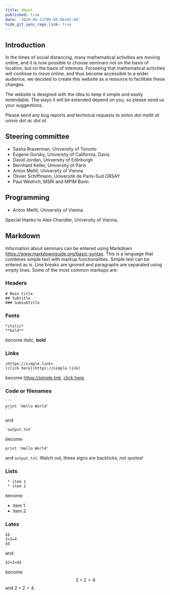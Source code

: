 ```yaml
---
title: About
published: true
date: '2020-04-21T00:06:08+02:00'
hide_git_sync_repo_link: true
---
```


## Introduction

In the times of social distancing, many mathematical activities are moving online, and it is now possible to choose seminars not on the basis of location, but on the basis of interests. Forseeing that mathematical activities will continue to move online, and thus become accessible to a wider audience, we decided to create this website as a resource to facilitate these changes.

The website is designed with the idea to keep it simple and easily extendable. The ways it will be extended depend on you, so please send us your suggestions.

Please send any bug reports and technical requests to *anton dot mellit at univie dot ac dot at*.

## Steering committee
 * Sasha Braverman, University of Toronto
 * Eugene Gorsky, University of California, Davis
 * David Jordan, University of Edinburgh
 * Bernhard Keller, University of Paris
 * Anton Mellit, University of Vienna
 * Olivier Schiffmann, Université de Paris-Sud ORSAY
 * Paul Wedrich, MSRI and MPIM Bonn
 
## Programming
 * Anton Mellit, University of Vienna

Special thanks to Alex Chandler, University of Vienna.

## Markdown
Information about seminars can be entered using Markdown <https://www.markdownguide.org/basic-syntax>. This is a language that combines
simple text with markup functionalities. Simple text can be entered as is. Line breaks are ignored and paragraphs are separated using empty lines. Some of the most common markups are:

### Headers
```
# Main title
## Subtitle
### Subsubtitle
```

### Fonts
```
*italic*
**bold**
```
become *italic*, **bold**

### Links
```
<https://simple.link>
[click here](https://simple.link)
```
become <https://simple.link>, [click here](https://simple.link).

### Code or filenames
~~~
```
print 'Hello World'
```
~~~
and 
```
`output.txt`
```
become

```
print 'Hello World'
```

and `output.txt`. Watch out, these signs are backticks, not quotes!

### Lists

```      
 * item 1
 * item 2
```
become 

 * item 1
 * item 2

### Latex
```
$$
2+2=4
$$
```
and 
```
$2+2=4$
```
become 
$$
2+2=4
$$
and $2+2=4$.
